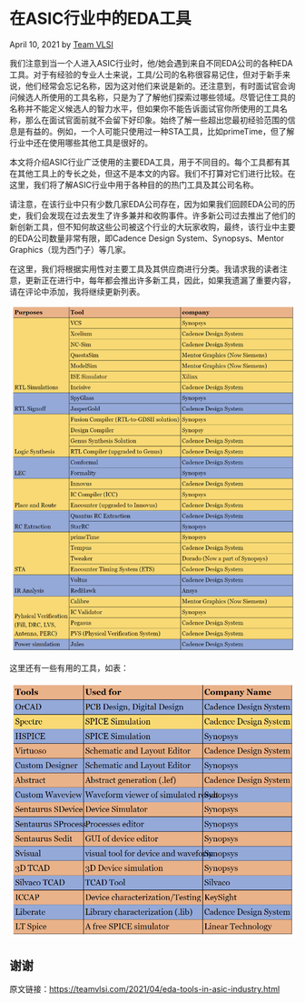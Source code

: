 # 在ASIC行业中的EDA工具
April 10, 2021 by [Team VLSI](https://teamvlsi.com/author/team-vlsi)

我们注意到当一个人进入ASIC行业时，他/她会遇到来自不同EDA公司的各种EDA工具。对于有经验的专业人士来说，工具/公司的名称很容易记住，但对于新手来说，他们经常会忘记名称，因为这对他们来说是新的。还注意到，有时面试官会询问候选人所使用的工具名称，只是为了了解他们探索过哪些领域。尽管记住工具的名称并不能定义候选人的智力水平，但如果你不能告诉面试官你所使用的工具名称，那么在面试官面前就不会留下好印象。始终了解一些超出您最初经验范围的信息是有益的。例如，一个人可能只使用过一种STA工具，比如primeTime，但了解行业中还在使用哪些其他工具是很好的。

本文将介绍ASIC行业广泛使用的主要EDA工具，用于不同目的。每个工具都有其在其他工具上的专长之处，但这不是本文的内容。我们不打算对它们进行比较。在这里，我们将了解ASIC行业中用于各种目的的热门工具及其公司名称。

请注意，在该行业中只有少数几家EDA公司存在，因为如果我们回顾EDA公司的历史，我们会发现在过去发生了许多兼并和收购事件。许多新公司过去推出了他们的新创新工具，但不知何故这些公司被这个行业的大玩家收购，最终，该行业中主要的EDA公司数量非常有限，即Cadence Design System、Synopsys、Mentor Graphics（现为西门子）等几家。

在这里，我们将根据实用性对主要工具及其供应商进行分类。我请求我的读者注意，更新正在进行中，每年都会推出许多新工具，因此，如果我遗漏了重要内容，请在评论中添加，我将继续更新列表。

<div style="text-align:center;">
  <img src="image.png" alt="ASIC Flow" width="600" />
</div>

这里还有一些有用的工具，如表：

<div style="text-align:center;">
  <img src="image-1.png" alt="ASIC Flow" width="500" />
</div>

## 谢谢

原文链接：https://teamvlsi.com/2021/04/eda-tools-in-asic-industry.html